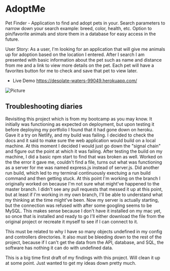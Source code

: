 # AdoptMe

Pet Finder - Application to find and adopt pets in your. Search parameters to narrow down your search example: breed, color, health, etc. Option to pin/favorite animals and store them in a database for easy access in the future.

User Story: As a user, I'm looking for an application that will give me animals up for adoption based on the location I entered. After I search I am presented with basic information about the pet such as name and distance from me and a link to view more details on the pet. Each pet will have a favorites button for me to check and save that pet to view later.

- Live Demo
  https://desolate-waters-99049.herokuapp.com/

![Picture](public/assets/images/adoptme_site.PNG)

## Troubleshooting diaries

Revisiting this project which is from my bootcamp as you may know. It initially was functioning as expected on deployment, but upon testing it before deploying my portfolio I found that it had gone down on heroku. Gave it a try on Netlify, and my build was failing. I decided to check the docs and it said to make sure the web application would build on a local machine. At this moment I decided I would just go down the "signal chain" and figure out the point at which it was failing. After testing the build on my machine, I did a basic npm start to find that was broken as well. Worked on the the error it gave me, couldn't find a file, turns out what was functioning as a server for me was named express.js instead of server.js. Did another run build, which led to my terminal continuously exectuing a run build command and then getting stuck. At this point I'm working on the branch I originally worked on because I'm not sure what might've happened to the master branch. I didn't see any pull requests that messed it up at this point, but at least if I'm working in my own branch, I'll be able to understand what my thinking at the time might've been. Now my server is actually starting, but the connection was refused with after some googling seems to be MySQL. This makes sense because I don't have it installed on my mac yet, so once that is installed and ready to go I'll either download the file from the original project or recreate it myself to see if I can connect to it.

This must be related to why I have so many objects undefined in my config and controllers directories. It also must be bleeding down to the rest of the project, because if I can't get the data from the API, database, and SQL, the software has nothing it can do with undefined data.

This is a big time first draft of my findings with this project. Will clean it up at some point. Just wanted to get my ideas down pretty much.
